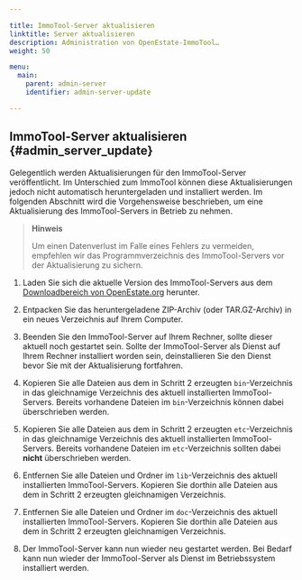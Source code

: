 ```yaml
---

title: ImmoTool-Server aktualisieren
linktitle: Server aktualisieren
description: Administration von OpenEstate-ImmoTool…
weight: 50

menu:
  main:
    parent: admin-server
    identifier: admin-server-update

---
```


## ImmoTool-Server aktualisieren {#admin_server_update}

Gelegentlich werden Aktualisierungen für den ImmoTool-Server veröffentlicht. Im Unterschied zum ImmoTool können diese Aktualisierungen jedoch nicht automatisch heruntergeladen und installiert werden. Im folgenden Abschnitt wird die Vorgehensweise beschrieben, um eine Aktualisierung des ImmoTool-Servers in Betrieb zu nehmen.

> **Hinweis**
>
> Um einen Datenverlust im Falle eines Fehlers zu vermeiden, empfehlen wir das Programmverzeichnis des ImmoTool-Servers vor der Aktualisierung zu sichern.

1.  Laden Sie sich die aktuelle Version des ImmoTool-Servers aus dem [Downloadbereich von OpenEstate.org](http://de.openestate.org/downloads/) herunter.

2.  Entpacken Sie das heruntergeladene ZIP-Archiv (oder TAR.GZ-Archiv) in ein neues Verzeichnis auf Ihrem Computer.

3.  Beenden Sie den ImmoTool-Server auf Ihrem Rechner, sollte dieser aktuell noch gestartet sein. Sollte der ImmoTool-Server als Dienst auf Ihrem Rechner installiert worden sein, deinstallieren Sie den Dienst bevor Sie mit der Aktualisierung fortfahren.

4.  Kopieren Sie alle Dateien aus dem in Schritt 2 erzeugten `bin`-Verzeichnis in das gleichnamige Verzeichnis des aktuell installierten ImmoTool-Servers. Bereits vorhandene Dateien im `bin`-Verzeichnis können dabei überschrieben werden.

5.  Kopieren Sie alle Dateien aus dem in Schritt 2 erzeugten `etc`-Verzeichnis in das gleichnamige Verzeichnis des aktuell installierten ImmoTool-Servers. Bereits vorhandene Dateien im `etc`-Verzeichnis sollten dabei **nicht** überschrieben werden.

6.  Entfernen Sie alle Dateien und Ordner im `lib`-Verzeichnis des aktuell installierten ImmoTool-Servers. Kopieren Sie dorthin alle Dateien aus dem in Schritt 2 erzeugten gleichnamigen Verzeichnis.

7.  Entfernen Sie alle Dateien und Ordner im `doc`-Verzeichnis des aktuell installierten ImmoTool-Servers. Kopieren Sie dorthin alle Dateien aus dem in Schritt 2 erzeugten gleichnamigen Verzeichnis.

8.  Der ImmoTool-Server kann nun wieder neu gestartet werden. Bei Bedarf kann nun wieder der ImmoTool-Server als Dienst im Betriebssystem installiert werden.
